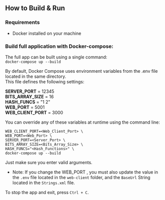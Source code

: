 ## How to Build & Run

### Requirements
- Docker installed on your machine

### Build full application with Docker-compose:
The full app can be built using a single command:  
```docker-compose up --build```  

By default, Docker Compose uses environment variables from the .env file located in the same directory.  
This file defines the following settings:  

**SERVER_PORT** = 12345  
**BITS_ARRAY_SIZE** = 16  
**HASH_FUNCS** = "1 2"  
**WEB_PORT** = 5001  
**WEB_CLIENT_PORT** = 3000  

You can override any of these variables at runtime using the command line:
```
WEB_CLIENT_PORT=<Web_Client_Port> \
WEB_PORT=<Web_Port> \
SERVER_PORT=<Server_Port> \
BITS_ARRAY_SIZE=<Bits_Array_Size> \
HASH_FUNCS="<Hash_Functions>" \
docker-compose up --build
```
Just make sure you enter valid arguments.       
- Note: If you change the WEB_PORT  , you must also update the value in the `.env` file located in the `web-client` folder, and the `BaseUrl` String located in the `Strings.xml` file.

To stop the app and exit, press `Ctrl + C`.
